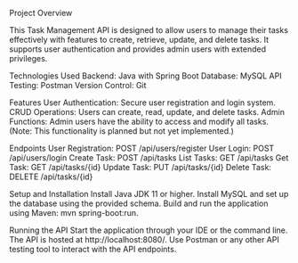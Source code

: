 Project Overview

This Task Management API is designed to allow users to manage their tasks effectively with features to create, retrieve, update, and delete tasks. It supports user authentication and provides admin users with extended privileges.

Technologies Used
Backend: Java with Spring Boot
Database: MySQL
API Testing: Postman
Version Control: Git

Features
User Authentication: Secure user registration and login system.
CRUD Operations: Users can create, read, update, and delete tasks.
Admin Functions: Admin users have the ability to access and modify all tasks. (Note: This functionality is planned but not yet implemented.)

Endpoints
User Registration: POST /api/users/register
User Login: POST /api/users/login
Create Task: POST /api/tasks
List Tasks: GET /api/tasks
Get Task: GET /api/tasks/{id}
Update Task: PUT /api/tasks/{id}
Delete Task: DELETE /api/tasks/{id}


Setup and Installation
Install Java JDK 11 or higher.
Install MySQL and set up the database using the provided schema.
Build and run the application using Maven: mvn spring-boot:run.

Running the API
Start the application through your IDE or the command line.
The API is hosted at http://localhost:8080/.
Use Postman or any other API testing tool to interact with the API endpoints.
